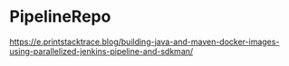 # PipelineRepo
https://e.printstacktrace.blog/building-java-and-maven-docker-images-using-parallelized-jenkins-pipeline-and-sdkman/

